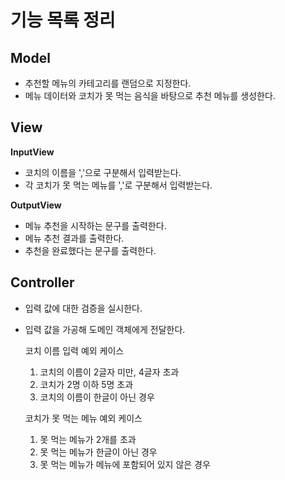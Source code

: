 # 기능 목록 정리

## Model

- 추천할 메뉴의 카테고리를 랜덤으로 지정한다.
- 메뉴 데이터와 코치가 못 먹는 음식을 바탕으로 추천 메뉴를 생성한다.

## View

**InputView**

- 코치의 이름을 ','으로 구분해서 입력받는다.
- 각 코치가 못 먹는 메뉴를 ','로 구분해서 입력받는다.

**OutputView**

- 메뉴 추천을 시작하는 문구를 출력한다.
- 메뉴 추천 결과를 출력한다.
- 추천을 완료했다는 문구를 출력한다.

## Controller

- 입력 값에 대한 검증을 실시한다.
- 입력 값을 가공해 도메인 객체에게 전달한다.

  코치 이름 입력 예외 케이스
  1. 코치의 이름이 2글자 미만, 4글자 초과
  2. 코치가 2명 이하 5명 초과
  3. 코치의 이름이 한글이 아닌 경우 

  코치가 못 먹는 메뉴 예외 케이스
  1. 못 먹는 메뉴가 2개를 초과
  2. 못 먹는 메뉴가 한글이 아닌 경우
  3. 못 먹는 메뉴가 메뉴에 포함되어 있지 않은 경우
